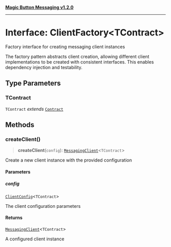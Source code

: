 [**Magic Button Messaging v1.2.0**](../README.md)

***

# Interface: ClientFactory\<TContract\>

Factory interface for creating messaging client instances

The factory pattern abstracts client creation, allowing different client
implementations to be created with consistent interfaces. This enables
dependency injection and testability.

## Type Parameters

### TContract

`TContract` *extends* [`Contract`](../type-aliases/Contract.md)

## Methods

### createClient()

> **createClient**(`config`): [`MessagingClient`](../classes/MessagingClient.md)\<`TContract`\>

Create a new client instance with the provided configuration

#### Parameters

##### config

[`ClientConfig`](ClientConfig.md)\<`TContract`\>

The client configuration parameters

#### Returns

[`MessagingClient`](../classes/MessagingClient.md)\<`TContract`\>

A configured client instance
